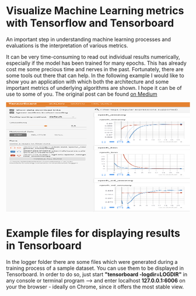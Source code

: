 # Visualize Machine Learning metrics with Tensorflow and Tensorboard

An important step in understanding machine learning processes and evaluations is the interpretation of various metrics.

It can be very time-consuming to read out individual results numerically, especially if the model has been trained for many epochs. 
This has already cost me some precious time and nerves in the past. Fortunately, there are some tools out there that can help. 
In the following example I would like to show you an application with which both the architecture and some important metrics of underlying algorithms are shown. 
I hope it can be of use to some of you.
The original post can be found [on Medium](https://ahadzalic.medium.com/visualize-machine-learning-metrics-with-tensorflow-and-tensorboard-6928db082830)

<img src="https://github.com/hadze/machinelearning/blob/master/tutorials/tensorboard/doc/results.png" width="600" height="300"/>

# Example files for displaying results in Tensorboard

In the logger folder there are some files which were generated during a training process of a sample dataset. You can use them to be displayed in Tensorboard. In order to do so, just start **"tensorboard -logdir=LOGDIR"** in any console or terminal program –> and enter localhost **127.0.0.1:6006** on your the browser - ideally on Chrome, since it offers the most stable view.
